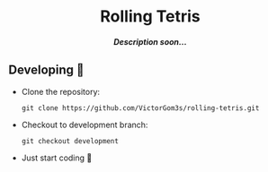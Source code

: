 <h1 align="center"> Rolling Tetris </h1>

<h4 align="center">
  <i>Description soon...</i>
</h4>

## Developing 🎉

- Clone the repository:

  `git clone https://github.com/VictorGom3s/rolling-tetris.git`

- Checkout to development branch:

  `git checkout development`

- Just start coding 🙂
